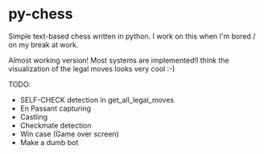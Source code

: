 # py-chess
Simple text-based chess written in python. I work on this when I'm bored / on my break at work.

Almost working version! Most systems are implemented!I think the visualization of the legal moves looks very cool :-)

TODO:
- SELF-CHECK detection in get_all_legal_moves
- En Passant capturing
- Castling
- Checkmate detection
- Win case (Game over screen)
- Make a dumb bot